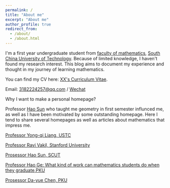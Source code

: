 ```yaml
---
permalink: /
title: "About me"
excerpt: "About me"
author_profile: true
redirect_from: 
  - /about/
  - /about.html
---
```


I'm a first year undergraduate student from [faculty of mathematics](https://www2.scut.edu.cn/math/), [South China University of Technology](https://www.scut.edu.cn/). Because of limited knowledge, I haven't found my research interest. This blog aims to document my experience and thought in my journey of learning mathematics.

You can find my CV here: [XX's Curriculum Vitae](../assets/Curriculum_Vitae.pdf).

Email: 3182224257@qq.com  / [Wechat](../images/wechat.jpg)







Why I want to make a personal homepage?

Professor [Hao Sun](https://www2.scut.edu.cn/math/2018/0316/c14638a440127/page.htm) who taught me geometry in first semester influnced me, as well as I have been motivated by some outstanding homepage. Here I tend to share several homepages as well as articles about mathematics that impress me.

[Professor Yong-qi Liang, USTC](http://staff.ustc.edu.cn/~yqliang/files/teaching.htm)

[Professor Ravi Vakil, Stanford University](https://math.stanford.edu/~vakil/potentialstudents.html)

[Prosessor Hao Sun, SCUT](https://haosun71275.github.io/HaoSun/)

[Professor Hao Ge: What kind of work can mathematics students do when they graduate,PKU](../assets/2024.01.13.pdf)

[Prosessor Da-yue Chen, PKU](https://www.math.pku.edu.cn/teachers/dayue/)
